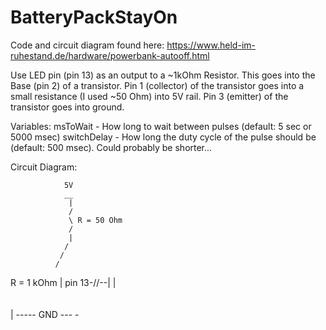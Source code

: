 # BatteryPackStayOn

Code and circuit diagram found here: https://www.held-im-ruhestand.de/hardware/powerbank-autooff.html

Use LED pin (pin 13) as an output to a ~1kOhm Resistor. This goes into the Base (pin 2) of a transistor. Pin 1 (collector) of the transistor goes into a small resistance (I used ~50 Ohm) into 5V rail. Pin 3 (emitter) of the transistor goes into ground.

Variables:
msToWait - How long to wait between pulses (default: 5 sec or 5000 msec)
switchDelay - How long the duty cycle of the pulse should be (default: 500 msec). Could probably be shorter...

Circuit Diagram:


                5V
                __
                 |
                 /
                 \ R = 50 Ohm
                 /
                 |
                /
               /
              /
  R = 1 kOhm |
pin 13-/\/\--|
             |
              \
               \
                \
                 |
               -----   GND
                ---
                 -
